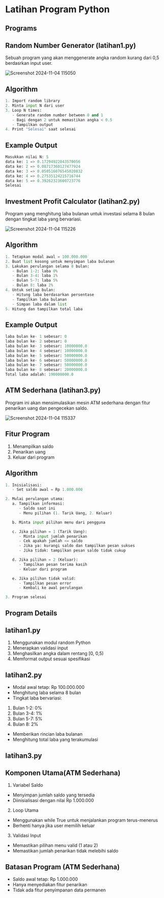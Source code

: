 # Latihan Program Python

## Programs

## Random Number Generator (latihan1.py) 
Sebuah program yang akan menggenerate angka random kurang dari 0,5 berdasrkan input user.

![Screenshot 2024-11-04 115050](https://github.com/user-attachments/assets/37cbd11a-a9cc-46ad-9ddf-4253f5e3939e)


## Algorithm

```python
1. Import random library
2. Minta input N dari user
3. Loop N times:
   - Generate random number between 0 and 1
   - Bagi dengan 2 untuk memastikan angka < 0.5
   - Tampilkan output
4. Print "Selesai" saat selesai
```

## Example Output

```python
Masukkan nilai N: 5
data ke: 1 => 0.17294922043570056
data ke: 2 => 0.08717360127477924
data ke: 3 => 0.050516076545020832
data ke: 4 => 0.27535124215716744
data ke: 5 => 0.39262323600723776
Selesai
```

## Investment Profit Calculator (latihan2.py)
Program yang menghitung laba bulanan untuk investasi selama 8 bulan dengan tingkat laba yang bervariasi.

![Screenshot 2024-11-04 115226](https://github.com/user-attachments/assets/78d26e56-28f5-459b-b8e3-fc61946cf48a)


## Algorithm

```python
1. Tetapkan modal awal = 100.000.000
2. Buat list kosong untuk menyimpan laba bulanan
3. Lakukan perulangan selama 8 bulan:
   - Bulan 1-2: laba 0%
   - Bulan 3-4: laba 1%
   - Bulan 5-7: laba 5%
   - Bulan 8: laba 2%
4. Untuk setiap bulan:
   - Hitung laba berdasarkan persentase
   - Tampilkan laba bulanan
   - Simpan laba dalam list
5. Hitung dan tampilkan total laba
```

## Example Output

```python
laba bulan ke- 1 sebesar: 0
laba bulan ke- 2 sebesar: 0
laba bulan ke- 3 sebesar: 10000000.0
laba bulan ke- 4 sebesar: 10000000.0
laba bulan ke- 5 sebesar: 50000000.0
laba bulan ke- 6 sebesar: 50000000.0
laba bulan ke- 7 sebesar: 50000000.0
laba bulan ke- 8 sebesar: 20000000.0
Total laba adalah: 190000000.0
```

## ATM Sederhana (latihan3.py)
Program ini akan mensimulasikan mesin ATM sederhana dengan fitur penarikan uang dan pengecekan saldo.

![Screenshot 2024-11-04 115337](https://github.com/user-attachments/assets/59a32b98-533d-46ff-a8b8-5e723fd16427)

## Fitur Program
1. Menampilkan saldo
2. Penarikan uang
3. Keluar dari program

## Algorithm

```python
1. Inisialisasi:
   - Set saldo awal = Rp 1.000.000

2. Mulai perulangan utama:
   a. Tampilkan informasi:
      - Saldo saat ini
      - Menu pilihan (1. Tarik Uang, 2. Keluar)

   b. Minta input pilihan menu dari pengguna

   c. Jika pilihan = 1 (Tarik Uang):
      - Minta input jumlah penarikan
      - Cek apakah jumlah <= saldo
      - Jika ya: kurangi saldo dan tampilkan pesan sukses
      - Jika tidak: tampilkan pesan saldo tidak cukup

   d. Jika pilihan = 2 (Keluar):
      - Tampilkan pesan terima kasih
      - Keluar dari program

   e. Jika pilihan tidak valid:
      - Tampilkan pesan error
      - Kembali ke awal perulangan

3. Program selesai
```

## Program Details
## latihan1.py
1. Menggunakan modul random Python
2. Menerapkan validasi input
3. Menghasilkan angka dalam rentang [0, 0,5)
4. Memformat output sesuai spesifikasi
## latihan2.py
- Modal awal tetap: Rp 100.000.000
- Menghitung laba selama 8 bulan
- Tingkat laba bervariasi:
1. Bulan 1-2: 0%
2. Bulan 3-4: 1%
3. Bulan 5-7: 5%
4. Bulan 8: 2%
- Memberikan rincian laba bulanan
- Menghitung total laba yang terakumulasi
## latihan3.py
## Komponen Utama(ATM Sederhana)
1. Variabel Saldo
- Menyimpan jumlah saldo yang tersedia
- Diinisialisasi dengan nilai Rp 1.000.000

2. Loop Utama
- Menggunakan while True untuk menjalankan program terus-menerus
- Berhenti hanya jika user memilih keluar

3. Validasi Input
- Memastikan pilihan menu valid (1 atau 2)
- Memastikan jumlah penarikan tidak melebihi saldo

## Batasan Program (ATM Sederhana)
- Saldo awal tetap: Rp 1.000.000
- Hanya menyediakan fitur penarikan
- Tidak ada fitur penyimpanan data permanen




